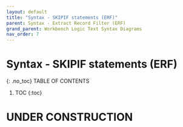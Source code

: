```yaml
---
layout: default
title: "Syntax - SKIPIF statements (ERF)"
parent: Syntax - Extract Record Filter (ERF)
grand_parent: Workbench Logic Text Syntax Diagrams
nav_order: 7
---
```


# Syntax - SKIPIF statements (ERF)
{: .no_toc}
TABLE OF CONTENTS 
1. TOC
{:toc}  
 
# UNDER CONSTRUCTION
